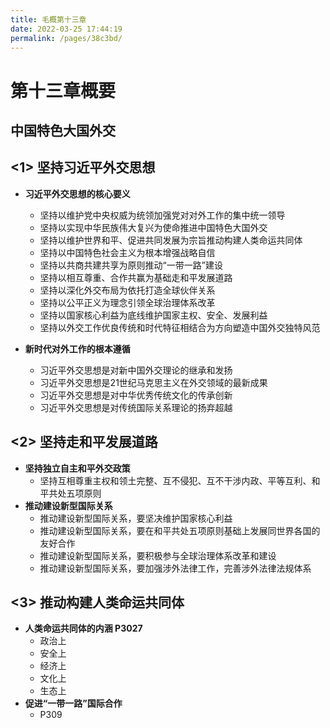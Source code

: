 ```yaml
---
title: 毛概第十三章
date: 2022-03-25 17:44:19
permalink: /pages/38c3bd/
---
```

# 第十三章概要

## 中国特色大国外交



## <1> 坚持习近平外交思想

- **习近平外交思想的核心要义**

  - 坚持以维护党中央权威为统领加强党对对外工作的集中统一领导
  - 坚持以实现中华民族伟大复兴为使命推进中国特色大国外交
  - 坚持以维护世界和平、促进共同发展为宗旨推动构建人类命运共同体
  - 坚持以中国特色社会主义为根本增强战略自信
  - 坚持以共商共建共享为原则推动“一带一路”建设
  - 坚持以相互尊重、合作共赢为基础走和平发展道路
  - 坚持以深化外交布局为依托打造全球伙伴关系
  - 坚持以公平正义为理念引领全球治理体系改革
  - 坚持以国家核心利益为底线维护国家主权、安全、发展利益
  - 坚持以外交工作优良传统和时代特征相结合为方向塑造中国外交独特风范

- **新时代对外工作的根本遵循**

  - 习近平外交思想是对新中国外交理论的继承和发扬
  - 习近平外交思想是21世纪马克思主义在外交领域的最新成果
  - 习近平外交思想是对中华优秀传统文化的传承创新
  - 习近平外交思想是对传统国际关系理论的扬弃超越

  

## <2> 坚持走和平发展道路

- **坚持独立自主和平外交政策**
  - 坚持互相尊重主权和领土完整、互不侵犯、互不干涉内政、平等互利、和平共处五项原则
- **推动建设新型国际关系**
  - 推动建设新型国际关系，要坚决维护国家核心利益
  - 推动建设新型国际关系，要在和平共处五项原则基础上发展同世界各国的友好合作
  - 推动建设新型国际关系，要积极参与全球治理体系改革和建设
  - 推动建设新型国际关系，要加强涉外法律工作，完善涉外法律法规体系

## <3> 推动构建人类命运共同体

- **人类命运共同体的内涵 P3027**
  - 政治上
  - 安全上
  - 经济上
  - 文化上
  - 生态上
- **促进“一带一路”国际合作**
  - P309

